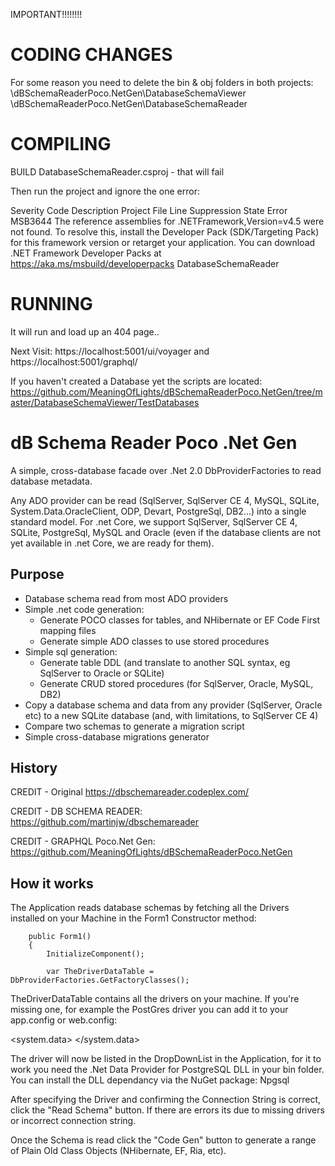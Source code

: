 ﻿
IMPORTANT!!!!!!!!


CODING CHANGES
==============================
For some reason you need to delete the bin & obj folders in both projects:
\dBSchemaReaderPoco.NetGen\DatabaseSchemaViewer 
\dBSchemaReaderPoco.NetGen\DatabaseSchemaReader


COMPILING
==============================

BUILD DatabaseSchemaReader.csproj - that will fail

Then run the project and ignore the one error:

Severity	Code	Description	Project	File	Line	Suppression State
Error	MSB3644	The reference assemblies for .NETFramework,Version=v4.5 were not found. To resolve this, install the Developer Pack
(SDK/Targeting Pack) for this framework version or retarget your application. You can download .NET Framework Developer Packs at 
https://aka.ms/msbuild/developerpacks	DatabaseSchemaReader


RUNNING
==============================

It will run and load up an 404 page..

Next Visit:
https://localhost:5001/ui/voyager and https://localhost:5001/graphql/

If you haven't created a Database yet the scripts are located:
https://github.com/MeaningOfLights/dBSchemaReaderPoco.NetGen/tree/master/DatabaseSchemaViewer/TestDatabases



# dB Schema Reader Poco .Net Gen

A simple, cross-database facade over .Net 2.0 DbProviderFactories to read database metadata.

Any ADO provider can be read  (SqlServer, SqlServer CE 4, MySQL, SQLite, System.Data.OracleClient, ODP, Devart, PostgreSql, DB2...) into a single standard model. For .net Core, we support SqlServer, SqlServer CE 4, SQLite, PostgreSql, MySQL and Oracle (even if the database clients  are not yet available in .net Core, we are ready for them).


## Purpose

* Database schema read from most ADO providers
* Simple .net code generation:
  * Generate POCO classes for tables, and NHibernate or EF Code First mapping files
  * Generate simple ADO classes to use stored procedures
* Simple sql generation:
  * Generate table DDL (and translate to another SQL syntax, eg SqlServer to Oracle or SQLite)
  * Generate CRUD stored procedures (for SqlServer, Oracle, MySQL, DB2)
* Copy a database schema and data from any provider (SqlServer, Oracle etc) to a new SQLite database (and, with limitations, to SqlServer CE 4)
* Compare two schemas to generate a migration script
* Simple cross-database migrations generator


## History

CREDIT - Original https://dbschemareader.codeplex.com/

CREDIT - DB SCHEMA READER:
https://github.com/martinjw/dbschemareader

 CREDIT - GRAPHQL Poco.Net Gen:
https://github.com/MeaningOfLights/dBSchemaReaderPoco.NetGen


## How it works

The Application reads database schemas by fetching all the Drivers installed on your Machine in the Form1 Constructor method:

        public Form1()
        {
            InitializeComponent();

            var TheDriverDataTable = DbProviderFactories.GetFactoryClasses();


TheDriverDataTable contains all the drivers on your machine. If you're missing one, for example the PostGres driver you can add it to your app.config or web.config:

  <system.data>
    <DbProviderFactories>
      <add name="Npgsql Data Provider" invariant="Npgsql" description=".Net Data Provider for PostgreSQL" type="Npgsql.NpgsqlFactory, Npgsql, Culture=neutral, PublicKeyToken=5d8b90d52f46fda7"/>
    </DbProviderFactories>
  </system.data>

The driver will now be listed in the DropDownList in the Application, for it to work you need the .Net Data Provider for PostgreSQL DLL in your bin folder. You can install the DLL dependancy via the NuGet package: Npgsql

After specifying the Driver and confirming the Connection String is correct, click the "Read Schema" button. If there are errors its due to missing drivers or incorrect connection string.

Once the Schema is read click the "Code Gen" button to generate a range of Plain Old Class Objects (NHibernate, EF, Ria, etc).



